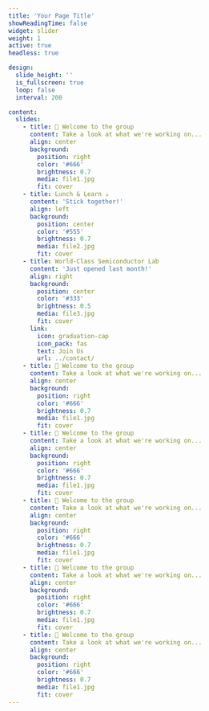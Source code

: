```yaml
---
title: 'Your Page Title'
showReadingTime: false
widget: slider
weight: 1
active: true
headless: true

design:
  slide_height: ''
  is_fullscreen: true
  loop: false
  interval: 200

content:
  slides:
    - title: 👋 Welcome to the group
      content: Take a look at what we're working on...
      align: center
      background:
        position: right
        color: '#666'
        brightness: 0.7
        media: file1.jpg
        fit: cover
    - title: Lunch & Learn ☕️
      content: 'Stick together!'
      align: left
      background:
        position: center
        color: '#555'
        brightness: 0.7
        media: file2.jpg
        fit: cover
    - title: World-Class Semiconductor Lab
      content: 'Just opened last month!'
      align: right
      background:
        position: center
        color: '#333'
        brightness: 0.5
        media: file3.jpg
        fit: cover
      link:
        icon: graduation-cap
        icon_pack: fas
        text: Join Us
        url: ../contact/
    - title: 👋 Welcome to the group
      content: Take a look at what we're working on...
      align: center
      background:
        position: right
        color: '#666'
        brightness: 0.7
        media: file1.jpg
        fit: cover
    - title: 👋 Welcome to the group
      content: Take a look at what we're working on...
      align: center
      background:
        position: right
        color: '#666'
        brightness: 0.7
        media: file1.jpg
        fit: cover
    - title: 👋 Welcome to the group
      content: Take a look at what we're working on...
      align: center
      background:
        position: right
        color: '#666'
        brightness: 0.7
        media: file1.jpg
        fit: cover
    - title: 👋 Welcome to the group
      content: Take a look at what we're working on...
      align: center
      background:
        position: right
        color: '#666'
        brightness: 0.7
        media: file1.jpg
        fit: cover
    - title: 👋 Welcome to the group
      content: Take a look at what we're working on...
      align: center
      background:
        position: right
        color: '#666'
        brightness: 0.7
        media: file1.jpg
        fit: cover
---
```

